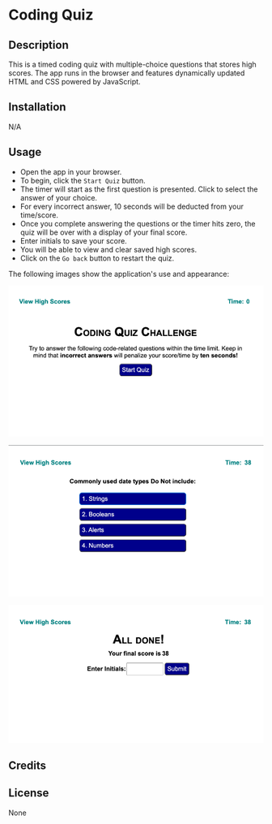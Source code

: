 # Coding Quiz

## Description
This is a timed coding quiz with multiple-choice questions that stores high scores. The app runs in the browser and features dynamically updated HTML and CSS powered by JavaScript. 

## Installation

N/A

## Usage

- Open the app in your browser.
- To begin, click the `Start Quiz` button.
- The timer will start as the first question is presented. Click to select the answer of your choice.
- For every incorrect answer, 10 seconds will be deducted from your time/score.
- Once you complete answering the questions or the timer hits zero, the quiz will be over with a display of your final score.
- Enter initials to save your score.
- You will be able to view and clear saved high scores.
- Click on the `Go back` button to restart the quiz.


The following images show the application's use and appearance:

![Screenshot of coding quiz intro to start](/assets/images/code-quiz-start.png)

![Screenshot of quiz question](/assets/images/code-quiz-question.png)

![Screenshot of result page to enter initials](/assets/images/code-quiz-initials.png)

## Credits

## License

None
